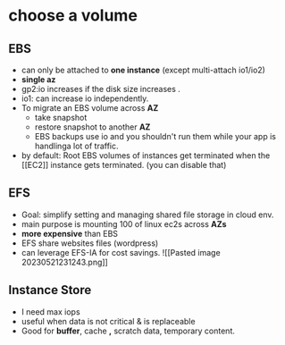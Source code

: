 # choose a volume

## EBS
- can only be attached to **one instance** (except multi-attach io1/io2)
- **single az**
- gp2:io increases if the disk size increases .
- io1: can increase io independently.
- To migrate an EBS volume across **AZ**
	-  take snapshot
	- restore snapshot to another **AZ**
	- EBS backups use io and you shouldn't run them while your app is handlinga lot of traffic.
- by default: Root EBS volumes of instances get terminated when the [[EC2]] instance gets terminated. (you can disable that)

## EFS 
- Goal: simplify setting and managing shared file storage in cloud env.
- main purpose is mounting 100 of linux ec2s across **AZs** 
- **more expensive** than EBS
- EFS share websites files (wordpress)
- can leverage EFS-IA for cost savings.
![[Pasted image 20230521231243.png]]
## Instance Store
- I need max iops
- useful when data is not critical & is replaceable
- Good for **buffer**, cache **,** scratch data, temporary content.